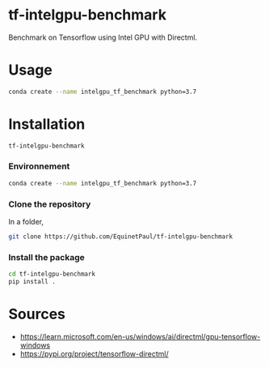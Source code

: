 # tf-intelgpu-benchmark
Benchmark on Tensorflow using Intel GPU with Directml.

# Usage
```bash
conda create --name intelgpu_tf_benchmark python=3.7 
```

# Installation

```bash
tf-intelgpu-benchmark
```

### Environnement 

```bash
conda create --name intelgpu_tf_benchmark python=3.7 
```

### Clone the repository

In a folder, 

```bash
git clone https://github.com/EquinetPaul/tf-intelgpu-benchmark
```

### Install the package

```bash
cd tf-intelgpu-benchmark
pip install . 
```


# Sources
- https://learn.microsoft.com/en-us/windows/ai/directml/gpu-tensorflow-windows
- https://pypi.org/project/tensorflow-directml/
